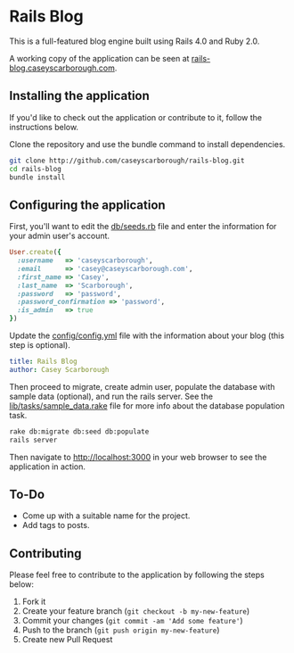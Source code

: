 # Rails Blog

This is a full-featured blog engine built using Rails 4.0 and Ruby 2.0.

A working copy of the application can be seen at [rails-blog.caseyscarborough.com](http://rails-blog.caseyscarborough.com).

## Installing the application

If you'd like to check out the application or contribute to it, follow the instructions below.

Clone the repository and use the bundle command to install dependencies.

```bash
git clone http://github.com/caseyscarborough/rails-blog.git
cd rails-blog
bundle install
```

## Configuring the application

First, you'll want to edit the [db/seeds.rb](https://github.com/caseyscarborough/rails-blog/blob/master/db/seeds.rb)
file and enter the information for your admin user's account.
```ruby
User.create({
  :username   => 'caseyscarborough',
  :email      => 'casey@caseyscarborough.com',
  :first_name => 'Casey',
  :last_name  => 'Scarborough',
  :password   => 'password',
  :password_confirmation => 'password',
  :is_admin   => true
})
```

Update the [config/config.yml](https://github.com/caseyscarborough/rails-blog/blob/master/config/config.yml)
file with the information about your blog (this step is optional).

```yaml
title: Rails Blog
author: Casey Scarborough
```

Then proceed to migrate, create admin user, populate the database with sample data (optional), and
run the rails server. See the [lib/tasks/sample_data.rake](https://github.com/caseyscarborough/rails-blog/blob/master/lib/tasks/sample_data.rake)
file for more info about the database population task.

```bash
rake db:migrate db:seed db:populate
rails server
```

Then navigate to [http://localhost:3000](http://localhost:3000) in your web browser to see the application in action.

## To-Do

* Come up with a suitable name for the project.
* Add tags to posts.


## Contributing

Please feel free to contribute to the application by following the steps below:

1. Fork it
2. Create your feature branch (`git checkout -b my-new-feature`)
3. Commit your changes (`git commit -am 'Add some feature'`)
4. Push to the branch (`git push origin my-new-feature`)
5. Create new Pull Request